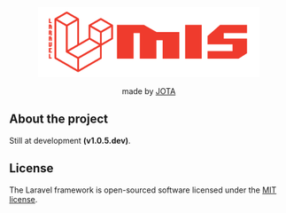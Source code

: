 <p align="center"><a href="https://laravel.com" target="_blank"><img src="https://github.com/jppcouto/Laravel-MIS/blob/master/public/assets/img/mis-logo.png?raw=true" width="400"></a></p>

<p align="center">    
made by <a href="https://www.instagram.com/jppcouto/">JOTA</a>
</p>

## About the project 

Still at development **(v1.0.5.dev)**.

## License

The Laravel framework is open-sourced software licensed under the [MIT license](https://opensource.org/licenses/MIT).
